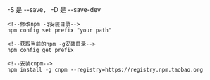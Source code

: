 -S 是 --save， -D 是 --save-dev
```
<!--修改npm -g安装目录-->
npm config set prefix "your path"

<!--获取当前的npm -g安装目录-->
npm config get prefix

<!--安装cnpm-->
npm install -g cnpm --registry=https://registry.npm.taobao.org

```
